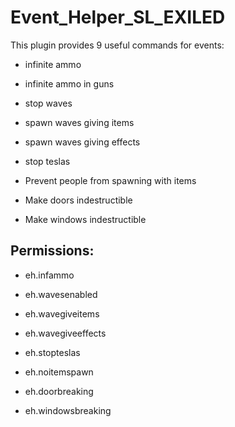 # Event_Helper_SL_EXILED
This plugin provides 9 useful commands for events:

- infinite ammo

- infinite ammo in guns

- stop waves

- spawn waves giving items

- spawn waves giving effects

- stop teslas

- Prevent people from spawning with items

- Make doors indestructible

- Make windows indestructible

## Permissions:

- eh.infammo

- eh.wavesenabled

- eh.wavegiveitems

- eh.wavegiveeffects

- eh.stopteslas

- eh.noitemspawn

- eh.doorbreaking

- eh.windowsbreaking